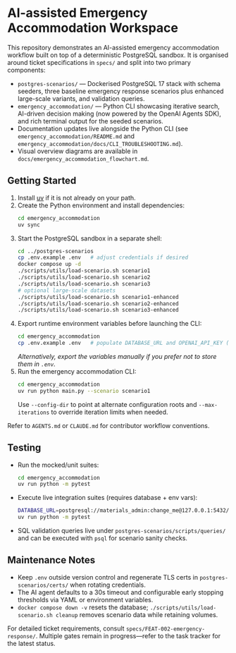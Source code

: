 # AI-assisted Emergency Accommodation Workspace

This repository demonstrates an AI-assisted emergency accommodation workflow built on top of a deterministic PostgreSQL sandbox. It is organised around ticket specifications in `specs/` and split into two primary components:

- `postgres-scenarios/` — Dockerised PostgreSQL 17 stack with schema seeders, three baseline emergency response scenarios plus enhanced large-scale variants, and validation queries.
- `emergency_accommodation/` — Python CLI showcasing iterative search, AI-driven decision making (now powered by the OpenAI Agents SDK), and rich terminal output for the seeded scenarios.
- Documentation updates live alongside the Python CLI (see `emergency_accommodation/README.md` and `emergency_accommodation/docs/CLI_TROUBLESHOOTING.md`).
- Visual overview diagrams are available in `docs/emergency_accommodation_flowchart.md`.

## Getting Started
1. Install [uv](https://github.com/astral-sh/uv) if it is not already on your path.
2. Create the Python environment and install dependencies:
   ```bash
   cd emergency_accommodation
   uv sync
   ```
3. Start the PostgreSQL sandbox in a separate shell:
   ```bash
   cd ../postgres-scenarios
   cp .env.example .env   # adjust credentials if desired
   docker compose up -d
   ./scripts/utils/load-scenario.sh scenario1
   ./scripts/utils/load-scenario.sh scenario2
   ./scripts/utils/load-scenario.sh scenario3
   # optional large-scale datasets
   ./scripts/utils/load-scenario.sh scenario1-enhanced
   ./scripts/utils/load-scenario.sh scenario2-enhanced
   ./scripts/utils/load-scenario.sh scenario3-enhanced
   ```
4. Export runtime environment variables before launching the CLI:
   ```bash
   cd emergency_accommodation
   cp .env.example .env   # populate DATABASE_URL and OPENAI_API_KEY (loaded automatically)
   ```
   *Alternatively, export the variables manually if you prefer not to store them in `.env`.*
5. Run the emergency accommodation CLI:
   ```bash
   cd emergency_accommodation
   uv run python main.py --scenario scenario1
   ```
   Use `--config-dir` to point at alternate configuration roots and `--max-iterations` to override iteration limits when needed.

Refer to `AGENTS.md` or `CLAUDE.md` for contributor workflow conventions.

## Testing
- Run the mocked/unit suites:
  ```bash
  cd emergency_accommodation
  uv run python -m pytest
  ```
- Execute live integration suites (requires database + env vars):
  ```bash
  DATABASE_URL=postgresql://materials_admin:change_me@127.0.0.1:5432/materials_management \
  uv run python -m pytest
  ```
- SQL validation queries live under `postgres-scenarios/scripts/queries/` and can be executed with `psql` for scenario sanity checks.

## Maintenance Notes
- Keep `.env` outside version control and regenerate TLS certs in `postgres-scenarios/certs/` when rotating credentials.
- The AI agent defaults to a 30s timeout and configurable early stopping thresholds via YAML or environment variables.
- `docker compose down -v` resets the database; `./scripts/utils/load-scenario.sh cleanup` removes scenario data while retaining volumes.

For detailed ticket requirements, consult `specs/FEAT-002-emergency-response/`. Multiple gates remain in progress—refer to the task tracker for the latest status.
